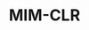 ---
layout: page
title: MIM-CLR
description: Developed a self-supervised framework combining contrastive and masked image modeling methods.
img: assets/img/project_preview/mim-clr-sim.png
importance: 1
category: research
paper: MIM_CLR.pdf
code: https://github.com/roberto-hg/Contrastive-SimMIM
---